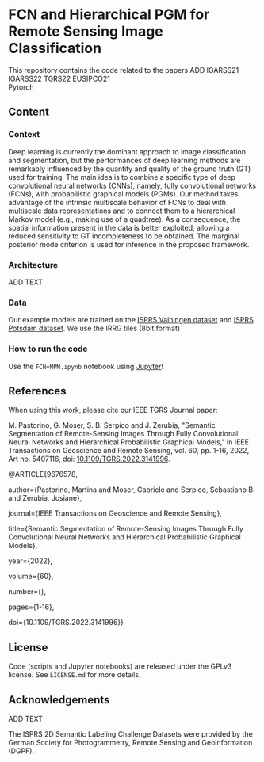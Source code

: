# FCN and Hierarchical PGM for Remote Sensing Image Classification


This repository contains the code related to the papers ADD IGARSS21 IGARSS22 TGRS22 EUSIPCO21  
Pytorch
## Content

### Context

Deep learning is currently the dominant approach to image classification and segmentation, but the performances of deep learning methods are remarkably influenced by the quantity and quality of the ground truth (GT) used for training. The main idea is to combine a specific type of deep convolutional neural networks (CNNs), namely, fully convolutional networks (FCNs), with probabilistic graphical models (PGMs). Our method takes advantage of the intrinsic multiscale behavior of FCNs to deal with multiscale data representations and to connect them to a hierarchical Markov model (e.g., making use of a quadtree). As a consequence, the spatial information present in the data is better exploited, allowing a reduced sensitivity to GT incompleteness to be obtained. The marginal posterior mode criterion is used for inference in the proposed framework. 

### Architecture

ADD TEXT

### Data

Our example models are trained on the [ISPRS Vaihingen dataset](http://www2.isprs.org/commissions/comm3/wg4/2d-sem-label-vaihingen.html) and [ISPRS Potsdam dataset](http://www2.isprs.org/potsdam-2d-semantic-labeling.html). We use the IRRG tiles (8bit format)



### How to run the code

Use the `FCN+MPM.ipynb` notebook using [Jupyter](https://jupyter.org/)!


## References

When using this work, please cite our IEEE TGRS Journal paper:

M. Pastorino, G. Moser, S. B. Serpico and J. Zerubia, "Semantic Segmentation of Remote-Sensing Images Through Fully Convolutional Neural Networks and Hierarchical Probabilistic Graphical Models," in IEEE Transactions on Geoscience and Remote Sensing, vol. 60, pp. 1-16, 2022, Art no. 5407116, doi: [10.1109/TGRS.2022.3141996](https://ieeexplore.ieee.org/document/9676578). 

@ARTICLE{9676578,

  author={Pastorino, Martina and Moser, Gabriele and Serpico, Sebastiano B. and Zerubia, Josiane},

  journal={IEEE Transactions on Geoscience and Remote Sensing}, 

  title={Semantic Segmentation of Remote-Sensing Images Through Fully Convolutional Neural Networks and Hierarchical Probabilistic Graphical Models}, 

  year={2022},

  volume={60},

  number={},

  pages={1-16},

  doi={10.1109/TGRS.2022.3141996}}


## License

Code (scripts and Jupyter notebooks) are released under the GPLv3 license. See `LICENSE.md` for more details.

## Acknowledgements

ADD TEXT

The ISPRS 2D Semantic Labeling Challenge Datasets were provided by the German Society for Photogrammetry, Remote Sensing and Geoinformation (DGPF).


